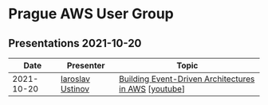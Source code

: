 # Prague AWS User Group

## Presentations 2021-10-20

| Date       | Presenter                                                                                                       | Topic                                                                                                                                               |
|------------|-----------------------------------------------------------------------------------------------------------------|-----------------------------------------------------------------------------------------------------------------------------------------------------|
| 2021-10-20 | [Iaroslav Ustinov](https://www.linkedin.com/in/iar-ustinov/)                                                    | [Building Event-Driven Architectures in AWS](2021-10-20-Iaroslav-Ustinov-Building_Event_Driven_Architectures_on_AWS) [[youtube](https://youtu.be/)] |
